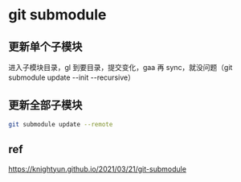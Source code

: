 # git submodule

## 更新单个子模块

进入子模块目录，gl
到要目录，提交变化，gaa
再 sync，就没问题（git submodule update --init --recursive）

## 更新全部子模块

```sh
git submodule update --remote
```

## ref

<https://knightyun.github.io/2021/03/21/git-submodule>
